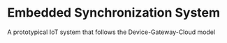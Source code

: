 # Embedded Synchronization System
A prototypical IoT system that follows the Device-Gateway-Cloud model
